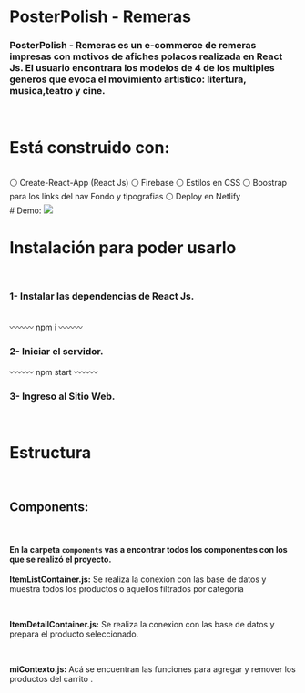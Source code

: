 # PosterPolish - Remeras

### PosterPolish - Remeras es un e-commerce de remeras impresas con motivos de afiches polacos realizada en React Js. El usuario encontrara los modelos de 4 de los multiples generos que evoca el movimiento artistico: litertura, musica,teatro y cine.

<br>

# Está construido con:

<br>
⚪ Create-React-App (React Js)
⚪ Firebase
⚪ Estilos en CSS
⚪ Boostrap para los links del nav Fondo y tipografias
⚪ Deploy en Netlify

<br>
# Demo:

<img src="./videofinal.gif"/>

# Instalación para poder usarlo

<br>

### 1- Instalar las dependencias de React Js.

<br>
〰️〰️〰️
npm i
〰️〰️〰️
<br>

### 2- Iniciar el servidor.

〰️〰️〰️
npm start
〰️〰️〰️
<br>

### 3- Ingreso al Sitio Web.

<br>

# Estructura

<br>

## Components:

<br>

#### En la carpeta `components` vas a encontrar todos los componentes con los que se realizó el proyecto.

**ItemListContainer.js:** Se realiza la conexion con las base de datos y muestra todos los productos o aquellos filtrados por categoria

  <br>

**ItemDetailContainer.js:** Se realiza la conexion con las base de datos y prepara el producto seleccionado.

  <br>

**miContexto.js:** Acá se encuentran las funciones para agregar y remover los productos del carrito .
<br>

